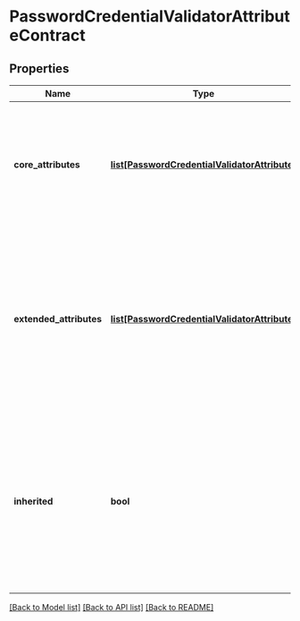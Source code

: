 # PasswordCredentialValidatorAttributeContract

## Properties
Name | Type | Description | Notes
------------ | ------------- | ------------- | -------------
**core_attributes** | [**list[PasswordCredentialValidatorAttribute]**](PasswordCredentialValidatorAttribute.md) | A list of read-only attributes that are automatically populated by the password credential validator descriptor. | [optional] 
**extended_attributes** | [**list[PasswordCredentialValidatorAttribute]**](PasswordCredentialValidatorAttribute.md) | A list of additional attributes that can be returned by the password credential validator. The extended attributes are only used if the adapter supports them. | [optional] 
**inherited** | **bool** | Whether this attribute contract is inherited from its parent instance. If true, the rest of the properties in this model become read-only. The default value is false. | [optional] 

[[Back to Model list]](../README.md#documentation-for-models) [[Back to API list]](../README.md#documentation-for-api-endpoints) [[Back to README]](../README.md)


